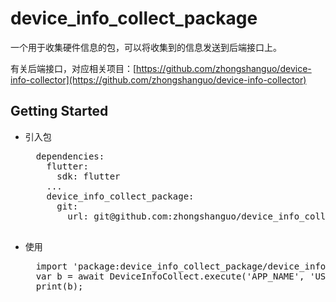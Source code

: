 # device_info_collect_package

一个用于收集硬件信息的包，可以将收集到的信息发送到后端接口上。

有关后端接口，对应相关项目：[https://github.com/zhongshanguo/device-info-collector](https://github.com/zhongshanguo/device-info-collector)

## Getting Started

- 引入包
    <pre>
    dependencies:
      flutter:
        sdk: flutter
      ...
      device_info_collect_package:
        git:
          url: git@github.com:zhongshanguo/device_info_collect_package.git
    </pre>

- 使用
    <pre>
    import 'package:device_info_collect_package/device_info_collect_package.dart';
    var b = await DeviceInfoCollect.execute('APP_NAME', 'USER_INFO', 'http://IP:30002');
    print(b);
    </b>